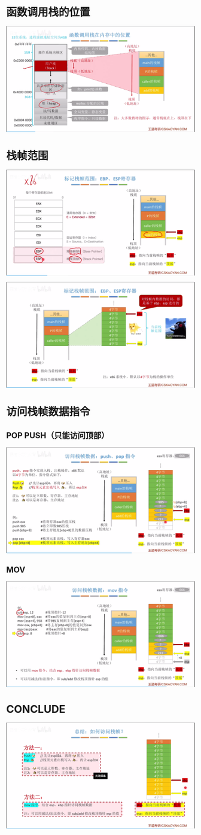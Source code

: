 

# 函数调用栈的位置
![输入图片说明](/imgs/2025-08-14/Hy4XBL3nVANU3L6F.png)
# 栈帧范围
![输入图片说明](/imgs/2025-08-14/vRROS895s1yDNY6J.png)

![输入图片说明](/imgs/2025-08-14/HAFUnkZurqr0Tye9.png)

# 访问栈帧数据指令
##  POP PUSH（只能访问顶部）
![输入图片说明](/imgs/2025-08-14/soH8jXk33hXhSRUg.png)

## MOV
![输入图片说明](/imgs/2025-08-14/UKd4DXj4C4lWIq9l.png)


# CONCLUDE
![输入图片说明](/imgs/2025-08-14/tmW1fBOcjKpWdrVB.png)
<!--stackedit_data:
eyJoaXN0b3J5IjpbLTgxMTg1MzQ4MF19
-->